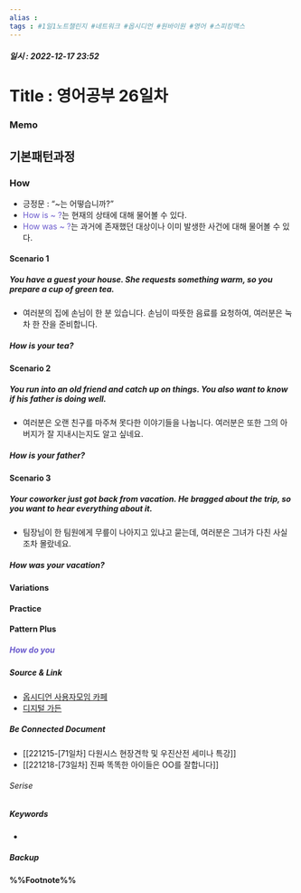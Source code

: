 ```yaml
---
alias : 
tags : #1일1노트챌린지 #네트워크 #옵시디언 #원바이원 #영어 #스피킹맥스 
---
```


##### 일시 : 2022-12-17 23:52

# Title : 영어공부 26일차

### Memo

## 기본패턴과정

### How
- 긍정문 : “~는 어떻습니까?”
- <font color="SlateBlue">How is ~ ?</font>는 현재의 상태에 대해 물어볼 수 있다.
- <font color="SlateBlue">How was ~ ?</font>는 과거에 존재했던 대상이나 이미 발생한 사건에 대해 물어볼 수 있다.

#### Scenario 1

##### You have a guest your house. She requests something warm, so you prepare a cup of green tea. 
- 여러분의 집에 손님이 한 분 있습니다. 손님이 따뜻한 음료를 요청하여, 여러분은 눅차 한 잔을 준비합니다.

##### How is your tea?

#### Scenario 2

##### You run into an old friend and catch up on things. You also want to know if his father is doing well.
- 여러분은 오랜 친구를 마주쳐 못다한 이야기들을 나눕니다. 여러분은 또한 그의 아버지가 잘 지내시는지도 알고 싶네요.

##### How is your father?

#### Scenario 3

##### Your coworker just got back from vacation. He bragged about the trip, so you want to hear everything about it.
- 팀장님이 한 팀원에게 무릎이 나아지고 있냐고 묻는데, 여러분은 그녀가 다친 사실조차 몰랐네요.

##### How was your vacation?

#### Variations

#### Practice

#### Pattern Plus

##### <font color="SlateBlue">How do you</font>

##### Source & Link
- [옵시디언 사용자모임 카페](https://cafe.naver.com/obsidianary/2791)
- [디지털 가든](https://chunghasull.netlify.app/221212-72일차-영어공부-26일차)

##### Be Connected Document
- [[221215-[71일차] 다원시스 현장견학 및 우진산전 세미나 특강]]
- [[221218-[73일차] 진짜 똑똑한 아이들은 OO를 잘합니다]]

###### Serise


##### Keywords
- 

##### Backup


#### %%Footnote%%

[^1]: 
[^2]: 
[^3]: 
[^4]: 
[^5]: 
[^6]: 
[^7]: 
[^8]: 
[^9]: 